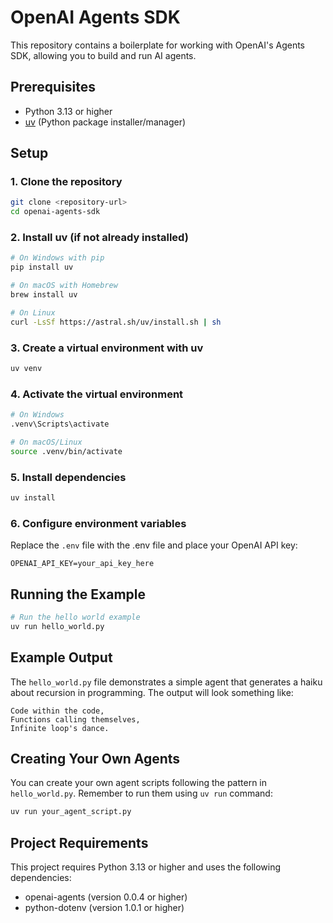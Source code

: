 # OpenAI Agents SDK

This repository contains a boilerplate for working with OpenAI's Agents SDK, allowing you to build and run AI agents.

## Prerequisites

- Python 3.13 or higher
- [uv](https://github.com/astral-sh/uv) (Python package installer/manager)

## Setup

### 1. Clone the repository

```bash
git clone <repository-url>
cd openai-agents-sdk
```

### 2. Install uv (if not already installed)

```bash
# On Windows with pip
pip install uv

# On macOS with Homebrew
brew install uv

# On Linux
curl -LsSf https://astral.sh/uv/install.sh | sh
```

### 3. Create a virtual environment with uv

```bash
uv venv
```

### 4. Activate the virtual environment

```bash
# On Windows
.venv\Scripts\activate

# On macOS/Linux
source .venv/bin/activate
```

### 5. Install dependencies

```bash
uv install
```

### 6. Configure environment variables

Replace the `.env` file with the .env file and place your OpenAI API key:

```
OPENAI_API_KEY=your_api_key_here
```

## Running the Example

```bash
# Run the hello world example
uv run hello_world.py
```

## Example Output

The `hello_world.py` file demonstrates a simple agent that generates a haiku about recursion in programming. The output will look something like:

```
Code within the code,
Functions calling themselves,
Infinite loop's dance.
```

## Creating Your Own Agents

You can create your own agent scripts following the pattern in `hello_world.py`. Remember to run them using `uv run` command:

```bash
uv run your_agent_script.py
```

## Project Requirements

This project requires Python 3.13 or higher and uses the following dependencies:

- openai-agents (version 0.0.4 or higher)
- python-dotenv (version 1.0.1 or higher)
